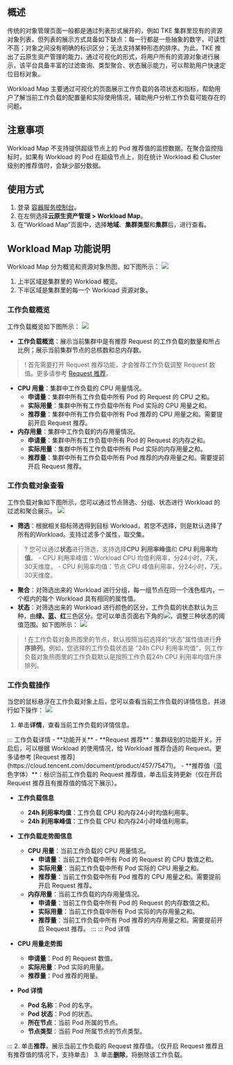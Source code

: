 
## 概述
传统的对象管理页面一般都是通过列表形式展开的，例如 TKE 集群里现有的资源对象列表，但列表的展示方式具备如下缺点：每一行都是一些抽象的数字，可读性不高；对象之间没有明确的标识区分；无法支持某种形态的排序。为此，TKE 推出了云原生资产管理的能力，通过可视化的形式，将用户所有的资源对象进行展示，该平台具备丰富的过滤查询、类型聚合、状态展示能力，可以帮助用户快速定位目标对象。

   Workload Map 主要通过可视化的页面展示工作负载的各项状态和指标，帮助用户了解当前工作负载的配置量和实际使用情况，辅助用户分析工作负载可能存在的问题。

## 注意事项
Workload Map 不支持提供超级节点上的 Pod 推荐值的监控数据。在聚合监控指标时，如果有 Workload 的 Pod 在超级节点上，则在统计 Workload 和 Cluster 级别的推荐值时，会缺少部分数据。

## 使用方式
1. 登录 [容器服务控制台](https://console.cloud.tencent.com/tke2/cluster?rid=8)。
2. 在左侧选择**云原生资产管理 > Workload Map**。
3. 在“Workload Map”页面中，选择**地域**、**集群类型**和**集群**后，进行查看。


## Workload Map 功能说明

Workload Map 分为概览和资源对象热图，如下图所示：
![](https://qcloudimg.tencent-cloud.cn/raw/0bdd372ebcd580606dab2cfa70635b59.png)
1. 上半区域是集群里的 Workload 概览。
2. 下半区域是集群里的每一个 Workload 资源对象。
   
### 工作负载概览
工作负载概览如下图所示：
![](https://qcloudimg.tencent-cloud.cn/raw/69942eeddf3a3cb1f44f24c45424635b.png)
- **工作负载概览**：展示当前集群中是有推荐 Request 的工作负载的数量和所占比例；展示当前集群节点的总核数和总内存数。
>! 首先需要打开 Request 推荐功能，才会推荐工作负载调整 Request 数值。更多请参考 [Request 推荐](https://cloud.tencent.com/document/product/457/75471)。
>  
- **CPU 用量**：集群中工作负载的 CPU 用量情况。
  - **申请量**：集群中所有工作负载中所有 Pod 的 Request 的 CPU 之和。
  - **实际用量**：集群中所有工作负载中所有 Pod 实际的 CPU 用量之和。
  - **推荐量**：集群中所有工作负载中所有 Pod 推荐的 CPU  用量之和。需要提前开启 Request 推荐。
- **内存用量**：集群中工作负载的内存用量情况。
  - **申请量**：集群中所有工作负载中所有 Pod 的 Request 的内存之和。
  - **实际用量**：集群中所有工作负载中所有 Pod 实际的内存用量之和。
  - **推荐量**：集群中所有工作负载中所有 Pod 推荐的内存用量之和。需要提前开启 Request 推荐。


### 工作负载对象查看

工作负载对象如下图所示，您可以通过节点筛选、分组、状态进行 Workload 的过滤和聚合展示。
![](https://qcloudimg.tencent-cloud.cn/raw/257520ec4e93ea7d27af9360bc10c8ae.png)
   
- **筛选**：根据相关指标筛选得到目标 Workload，若您不选择，则是默认选择了所有的Workload。支持过滤多个属性，取交集。
>? 您可以通过**状态**进行筛选，支持选择**CPU 利用率峰值**和 **CPU 利用率均值**。
    - CPU 利用率峰值：Workload CPU 均值利用率，分24小时，7天，30天维度。
    - CPU 利用率均值：节点 CPU 峰值利用率，分24小时，7天，30天维度。
- **聚合**：对筛选出来的 Workload 进行分组，每一组节点在同一个浅色框内，一个框内的每个 Workload 具有相同的属性值。
- **状态**：对筛选出来的 Workload 进行颜色的区分，工作负载的状态默认为三种，由**绿、蓝、红**三色区分。您可以单击页面右下角的![](https://qcloudimg.tencent-cloud.cn/raw/8268535a09f01a2d60ef381373dc234e.png)，调整三种状态的阈值范围。如下图所示：
![](https://qcloudimg.tencent-cloud.cn/raw/3503b3fac52ab127a901b51bf303d3ec.png)
>! 在工作负载对象热图里的节点，默认按照当前选择的“状态”属性值进行**升序排列**。例如，您选择的工作负载状态是 “24h CPU 利用率均值”，则工作负载对象热图里的工作负载默认是按照工作负载24h CPU 利用率均值升序排列。


 

### 工作负载操作

当您的鼠标悬浮在工作负载对象上后，您可以查看当前工作负载的详情信息，并进行如下操作：
![](https://qcloudimg.tencent-cloud.cn/raw/7c8ef27fdd6f87e68fb1697ffc980453.png)


1. 单击**详情**，查看当前工作负载的详情信息。
<dx-tabs>
::: 工作负载详情
- **功能开关**
  - **Request 推荐**：集群级别的功能开关。开启后，可以根据 Workload 的使用情况，给 Workload 推荐合适的 Request。更多请参考 [Request 推荐](https://cloud.tencent.com/document/product/457/75471)。
  - **推荐值（蓝色字体）**：标识当前工作负载的 Request 推荐值，单击后支持更新（仅在开启 Request 推荐且有推荐值的情况下展示）。


- **工作负载信息**
  - **24h 利用率均值**：工作负载 CPU 和内存24小时均值利用率。
  - **24h 利用率峰值**：工作负载 CPU 和内存24小时峰值利用率。

- **工作负载走势图信息**
  - **CPU 用量**：当前工作负载的 CPU 用量情况。
    - **申请量**：当前工作负载中所有 Pod 的 Request 的 CPU 数值之和。
    - **实际用量**：当前工作负载中所有 Pod 实际的 CPU 用量之和。
    - **推荐量**：当前工作负载中所有 Pod 推荐的 CPU  用量之和。需要提前开启 Request 推荐。
  - **内存用量**：当前工作负载的内存用量情况。
    - **申请量**：当前工作负载中所有 Pod 的 Request 的内存数值之和。
    - **实际用量**：当前工作负载中所有 Pod 实际的内存用量之和。
    - **推荐量**：当前工作负载中所有 Pod 推荐的内存用量之和。需要提前开启 Request 推荐。
:::
::: Pod 详情
- **CPU 用量走势图**
  - **申请量**：Pod 的 Request 数值。
  - **实际用量**：Pod 实际的用量。
  - **推荐量**：Pod 推荐的用量。



- **Pod 详情**
  - **Pod 名称**：Pod 的名字。
  - **Pod 状态**：Pod 的状态。
  - **所在节点**：当前 Pod 所属的节点。
  - **节点类型**：当前 Pod 所属节点的节点类型。
	
:::
</dx-tabs>
2. 单击**推荐**，展示当前工作负载的 Request 推荐值。（仅开启 Request 推荐且有推荐值的情况下，支持单击）
3. 单击**删除**，将删除该工作负载。
